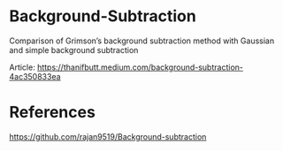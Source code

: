 # Background-Subtraction
Comparison of Grimson’s background subtraction method with Gaussian and simple background subtraction

Article: https://thanifbutt.medium.com/background-subtraction-4ac350833ea

# References
https://github.com/rajan9519/Background-subtraction

